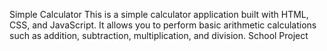 Simple Calculator 
This is a simple calculator application built with HTML, CSS, and JavaScript. It allows you to perform basic arithmetic calculations such as addition, subtraction, multiplication, and division.
School Project
